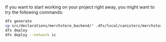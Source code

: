 If you want to start working on your project right away, you might want to try the following commands:

```bash
dfx generate
cp src/declarations/merchstore_backend/* .dfx/local/canisters/merchstore_backend/
dfx deploy
dfx deploy --network ic
```


